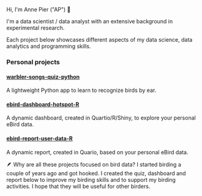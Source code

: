 Hi, I'm Anne Pier ("AP") 👋

I'm a data scientist / data analyst with an extensive background in experimental research.

Each project below showcases different aspects of my data science, data analytics and programming skills.

### Personal projects

#### [warbler-songs-quiz-python](https://github.com/apsalverda/warbler-songs-quiz-python)
A lightweight Python app to learn to recognize birds by ear.

#### [ebird-dashboard-hotspot-R](https://github.com/apsalverda/ebird-dashboard-hotspot-R)
A dynamic dashboard, created in Quartio/R/Shiny, to explore your personal eBird data.

#### [ebird-report-user-data-R](https://github.com/apsalverda/ebird-report-user-data-R)
A dynamic report, created in Quario, based on your personal eBird data.

🪶 Why are all these projects focused on bird data? I started birding a couple of years ago and got hooked. I created the quiz, dashboard and report below to improve my birding skills and to support my birding activities. I hope that they will be useful for other birders.

<!--
**apsalverda/apsalverda** is a ✨ _special_ ✨ repository because its `README.md` (this file) appears on your GitHub profile.

Here are some ideas to get you started:

- 🔭 I’m currently working on ...
- 🌱 I’m currently learning ...
- 👯 I’m looking to collaborate on ...
- 🤔 I’m looking for help with ...
- 💬 Ask me about ...
- 📫 How to reach me: ...
- 😄 Pronouns: ...
- ⚡ Fun fact: ...
-->

